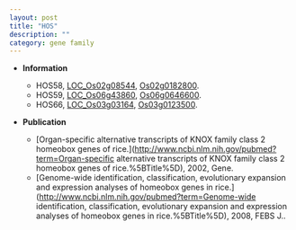 ```yaml
---
layout: post
title: "HOS"
description: ""
category: gene family
---
```


* **Information**  
    + HOS58, [LOC_Os02g08544](http://rice.uga.edu/cgi-bin/ORF_infopage.cgi?orf=LOC_Os02g08544), [Os02g0182800](https://rapdb.dna.affrc.go.jp/locus/?name=Os02g0182800).
    + HOS59, [LOC_Os06g43860](http://rice.uga.edu/cgi-bin/ORF_infopage.cgi?orf=LOC_Os06g43860), [Os06g0646600](https://rapdb.dna.affrc.go.jp/locus/?name=Os06g0646600).
    + HOS66, [LOC_Os03g03164](http://rice.uga.edu/cgi-bin/ORF_infopage.cgi?orf=LOC_Os03g03164), [Os03g0123500](https://rapdb.dna.affrc.go.jp/locus/?name=Os03g0123500).

* **Publication**  
    + [Organ-specific alternative transcripts of KNOX family class 2 homeobox genes of rice.](http://www.ncbi.nlm.nih.gov/pubmed?term=Organ-specific alternative transcripts of KNOX family class 2 homeobox genes of rice.%5BTitle%5D), 2002, Gene.
    + [Genome-wide identification, classification, evolutionary expansion and expression analyses of homeobox genes in rice.](http://www.ncbi.nlm.nih.gov/pubmed?term=Genome-wide identification, classification, evolutionary expansion and expression analyses of homeobox genes in rice.%5BTitle%5D), 2008, FEBS J..


